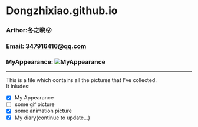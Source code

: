 # Dongzhixiao.github.io
###   Arthor:冬之晓:stuck_out_tongue_winking_eye:
###   Email: 347916416@qq.com
###   MyAppearance: ![MyAppearance](./MyPicture.JPG "我的头像")
---------
This is a file which contains all the pictures that I've collected.  
It inludes:
- [x] My Appearance 
- [ ] some gif picture
- [x] some animation picture
- [x] My diary(continue to update...)
